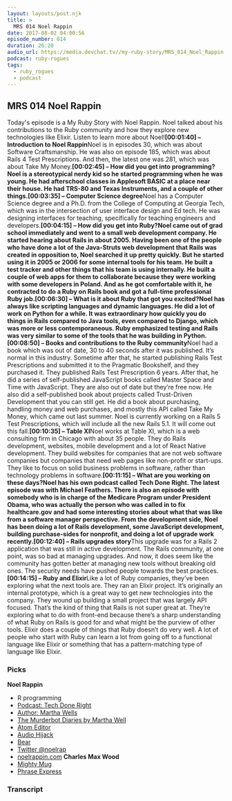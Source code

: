 ```yaml
---
layout: layouts/post.njk
title: >
  MRS 014 Noel Rappin
date: 2017-08-02 04:00:56
episode_number: 014
duration: 26:20
audio_url: https://media.devchat.tv//my-ruby-story/MRS_014_Noel_Rappin.mp3
podcast: ruby-rogues
tags:
  - ruby_rogues
  - podcast
---
```


## **MRS 014 Noel Rappin**

Today's episode is a My Ruby Story with Noel Rappin. Noel talked about his contributions to the Ruby community and how they explore new technologies like Elixir. Listen to learn more about Noel!**[00:01:40] – Introduction to Noel Rappin**Noel is in episodes 30, which was about Software Craftsmanship. He was also on episode 185, which was about Rails 4 Test Prescriptions. And then, the latest one was 281, which was about Take My Money.**[00:02:45] – How did you get into programming?**Noel is a stereotypical nerdy kid so he started programming when he was young. He had afterschool classes in Applesoft BASIC at a place near their house. He had TRS-80 and Texas Instruments, and a couple of other things.**[00:03:35] – Computer Science degree**Noel has a Computer Science degree and a Ph.D. from the College of Computing at Georgia Tech, which was in the intersection of user interface design and Ed tech. He was designing interfaces for teaching, specifically for teaching engineers and developers.**[00:04:15] – How did you get into Ruby?**Noel came out of grad school immediately and went to a small web development company. He started hearing about Rails in about 2005. Having been one of the people who have done a lot of the Java-Struts web development that Rails was created in opposition to, Noel searched it up pretty quickly. But he started using it in 2005 or 2006 for some internal tools for his team. He built a test tracker and other things that his team is using internally. He built a couple of web apps for them to collaborate because they were working with some developers in Poland. And as he got comfortable with it, he contracted to do a Ruby on Rails book and got a full-time professional Ruby job.**[00:06:30] – What is it about Ruby that got you excited?**Noel has always like scripting languages and dynamic languages. He did a lot of work on Python for a while. It was extraordinary how quickly you do things in Rails compared to Java tools, even compared to Django, which was more or less contemporaneous. Ruby emphasized testing and Rails was very similar to some of the tools that he was building in Python.**[00:08:50] – Books and contributions to the Ruby community**Noel had a book which was out of date, 30 to 40 seconds after it was published. It’s normal in this industry. Sometime after that, he started publishing Rails Test Prescriptions and submitted it to the Pragmatic Bookshelf, and they purchased it. They published Rails Test Prescription 6 years. After that, he did a series of self-published JavaScript books called Master Space and Time with JavaScript. They are also out of date but they’re free now. He also did a self-published book about projects called Trust-Driven Development that you can still get. He did a book about purchasing, handling money and web purchases, and mostly this API called Take My Money, which came out last summer. Noel is currently working on a Rails 5 Test Prescriptions, which will include all the new Rails 5.1. It will come out this fall.**[00:10:35] – Table XI**Noel works at Table XI, which is a web consulting firm in Chicago with about 35 people. They do Rails development, websites, mobile development and a lot of React Native development. They build websites for companies that are not web software companies but companies that need web pages like non-profit or start-ups. They like to focus on solid business problems in software, rather than technology problems in software.**[00:11:15] – What are you working on these days?**Noel has his own podcast called Tech Done Right. The latest episode was with Michael Feathers. There is also an episode with somebody who is in charge of the Medicare Program under President Obama, who was actually the person who was called in to fix healthcare.gov and had some interesting stories about what that was like from a software manager perspective. From the development side, Noel has been doing a lot of Rails development, some JavaScript development, building purchase-sides for nonprofit, and doing a lot of upgrade work recently.**[00:12:40] – Rails upgrades story**This upgrade was for a Rails 2 application that was still in active development. The Rails community, at one point, was so bad at managing upgrades. And now, it does seem like the community has gotten better at managing new tools without breaking old ones. The security needs have pushed people towards the best practices.**[00:14:15] – Ruby and Elixir**Like a lot of Ruby companies, they’ve been exploring what the next tools are. They ran an Elixir project. It’s originally an internal prototype, which is a great way to get new technologies into the company. They wound up building a small project that was largely API focused. That’s the kind of thing that Rails is not super great at. They’re exploring what to do with front-end because there’s a sharp understanding of what Ruby on Rails is good for and what might be the purview of other tools. Elixir does a couple of things that Ruby doesn’t do very well. A lot of people who start with Ruby can learn a lot from going off to a functional language like Elixir or something that has a pattern-matching type of language like Elixir.

### **Picks**

**Noel Rappin**

- R programming
- [Podcast: Tech Done Right](http://www.techdoneright.io/)
- [Author: Martha Wells](http://www.marthawells.com/)
- [The Murderbot Diaries by Martha Well](https://www.amazon.com/All-Systems-Red-Murderbot-Diaries/dp/0765397536)
- [Atom Editor](https://atom.io/)
- [Audio Hijack](https://rogueamoeba.com/audiohijack/)
- [Bear](http://www.bear-writer.com/)
- [Twitter @noelrap](https://twitter.com/noelrap)
- [noelrappin.com](http://www.noelrappin.com/)
  **Charles Max Wood**
- [Mighty Mug](https://www.amazon.com/Mighty-Mug/pages/8213937011)
- [Phrase Express](http://www.phraseexpress.com/)

### Transcript
